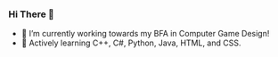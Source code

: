 ### Hi There 👋

<!--
**arit007/arit007** is a ✨ _special_ ✨ repository because its `README.md` (this file) appears on your GitHub profile.

Here are some ideas to get you started:

- 🔭 I’m currently working on ...
- 🌱 I’m currently working 
- 👯 I’m looking to collaborate on ...
- 🤔 I’m currently learning 
- 💬 Ask me about ...
- 📫 How to reach me: ...
- 😄 Pronouns: ...
- ⚡ Fun fact: ...
-->


- 🌱 I’m currently working towards my BFA in Computer Game Design!
- 🤔 Actively learning C++, C#, Python, Java, HTML, and CSS.



